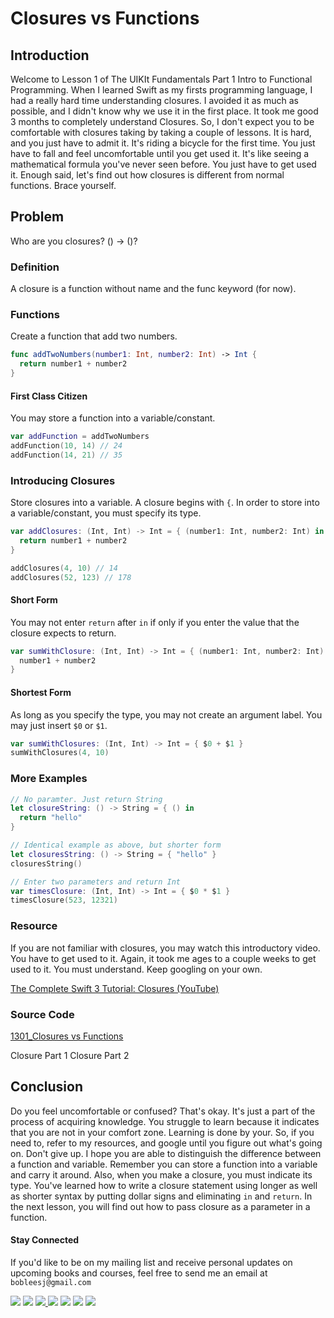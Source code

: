 # Closures vs Functions


## Introduction
Welcome to Lesson 1 of The UIKIt Fundamentals Part 1 Intro to Functional Programming. When I learned Swift as my firsts programming language, I had a really hard time understanding closures. I avoided it as much as possible, and I didn't know why we use it in the first place. It took me good 3 months to completely understand Closures. So, I don't expect you to be comfortable with closures taking by taking a couple of lessons. It is hard, and you just have to admit it. It's riding a bicycle for the first time. You just have to fall and feel uncomfortable until you get used it. It's like seeing a mathematical formula you've never seen before. You just have to get used it. Enough said, let's find out how closures is different from normal functions. Brace yourself.

## Problem
Who are you closures? () -> ()?

### Definition
A closure is a function without name and the func keyword (for now).

### Functions
Create a function that add two numbers.
```swift
func addTwoNumbers(number1: Int, number2: Int) -> Int {
  return number1 + number2
}
```

#### First Class Citizen
You may store a function into a variable/constant.
```swift
var addFunction = addTwoNumbers
addFunction(10, 14) // 24
addFunction(14, 21) // 35
```

### Introducing Closures
Store closures into a variable. A closure begins with `{`. In order to store into a variable/constant, you must specify its type.

```swift
var addClosures: (Int, Int) -> Int = { (number1: Int, number2: Int) in
  return number1 + number2
}

addClosures(4, 10) // 14
addClosures(52, 123) // 178
```

#### Short Form
You may not enter `return` after `in` if only if you enter the value that the closure expects to return.

```swift
var sumWithClosure: (Int, Int) -> Int = { (number1: Int, number2: Int) in
  number1 + number2
}
```

#### Shortest Form
As long as you specify the type, you may not create an argument label. You may just insert `$0` or `$1`.

```swift
var sumWithClosures: (Int, Int) -> Int = { $0 + $1 }
sumWithClosures(4, 10)
```

### More Examples

```swift
// No paramter. Just return String
let closureString: () -> String = { () in
  return "hello"
}

// Identical example as above, but shorter form
let closuresString: () -> String = { "hello" }
closuresString()

// Enter two parameters and return Int
var timesClosure: (Int, Int) -> Int = { $0 * $1 }
timesClosure(523, 12321)
```

### Resource
If you are not familiar with closures, you may watch this introductory video. You have to get used to it. Again, it took me ages to a couple weeks to get used to it. You must understand. Keep googling on your own.

[The Complete Swift 3 Tutorial: Closures (YouTube)](https://www.youtube.com/watch?v=fzqRas21_BM&t=17s)

### Source Code
[1301_Closures vs Functions](https://www.dropbox.com/sh/lrzldf9n402hm3c/AACLZ8h2N9LY1NGLMVoJJzz0a?dl=0)

Closure Part 1
Closure Part 2

## Conclusion
Do you feel uncomfortable or confused? That's okay. It's just a part of the process of acquiring knowledge. You struggle to learn because it indicates that you are not in your comfort zone. Learning is done by your. So, if you need to, refer to my resources, and google until you figure out what's going on. Don't give up. I hope you are able to distinguish the difference between a function and variable. Remember you can store a function into a variable and carry it around. Also, when you make a closure, you must indicate its type. You've learned how to write a closure statement using longer as well as shorter syntax by putting dollar signs and eliminating `in` and `return`. In the next lesson, you will find out how to pass closure as a parameter in a function.

#### Stay Connected
If you'd like to be on my mailing list and receive personal updates on upcoming books and courses, feel free to send me an email at `bobleesj@gmail.com`
<p>
<a href="http://bobthedeveloper.io"><img src="https://img.shields.io/badge/Personal-Website-333333.svg"></a>
<a href="https://facebook.com/bobthedeveloper"><img src="https://img.shields.io/badge/Facebook-Like-3B5998.svg"></a> <a href="https://youtube.com/bobthedeveloper"><img src="https://img.shields.io/badge/YouTube-Subscribe-CE1312.svg"</a> <a href="https://twitter.com/bobleesj"><img src="https://img.shields.io/badge/Twitter-Follow-55ACEE.svg"></a> <a href="https://instagram.com/bobthedev
"><img src="https://img.shields.io/badge/Instagram-Follow-BB2F92.svg"></a> <a href="https://linkedin.com/in/bobleesj"><img src= "https://img.shields.io/badge/LinkedIn-Connect-0077B5.svg"></a>
<a href="https://medium.com/@bobleesj"><img src="https://img.shields.io/badge/Medium-Read-00AB6C.svg"/></a>
</p>
